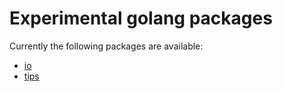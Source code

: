 # Experimental golang packages

Currently the following packages are available:

- [io](./io)
- [tips](./tips)
